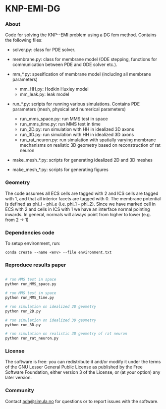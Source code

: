 # KNP-EMI-DG

### About ###
Code for solving the KNP--EMI problem using a DG fem method. Contains the
following files:

- solver.py: class for PDE solver.

- membrane.py: class for membrane model (ODE stepping, functions for communication
        between PDE and ODE solver etc.).

- mm_*.py: spesification of membrane model (including all membrane parameters)
    - mm_HH.py: Hodkin Huxley model
    - mm_leak.py: leak model

- run_*.py: scripts for running various simulations. Contains PDE parameters
(mesh, physical and numerical parameters)
    - run_mms_space.py: run MMS test in space
    - run_mms_time.py: run MMS test in time
    - run_2D.py: run simulation with HH in idealized 3D axons
    - run_3D.py: run simulation with HH in idealized 3D axons
    - run_rat_neuron.py: run simulation with spatially varying membrane
    mechanisms on realistic 3D geometry based on reconstruction of rat neuron

- make_mesh_*.py: scripts for generating idealized 2D and 3D meshes

- make_mesh_*.py: scripts for generating figures

### Geometry ###

The code assumes all ECS cells are tagged with 2 and ICS cells are tagged with
1, and that all interior facets are tagged with 0. The membrane
potential is defined as phi_i - phi_e (i.e. phi_1 - phi_2). Since we have
marked cell in ECS with 2 and cells in ICS with 1 we have an interface
normal pointing inwards. In general, normals will always point from higher to
lower (e.g. from 2 -> 1)

### Dependencies code ###

To setup environment, run:

    conda create --name <env> --file environment.txt

### Reproduce results paper ###

```python

# run MMS test in space
python run_MMS_space.py

# run MMS test in space
python run_MMS_time.py

# run simulation on idealized 2D geometry
python run_2D.py

# run simulation on idealized 3D geometry
python run_3D.py

# run simulation on realistic 3D geometry of rat neuron
python run_rat_neuron.py

```

### License ###

The software is free: you can redistribute it and/or modify it under the terms
of the GNU Lesser General Public License as published by the Free Software
Foundation, either version 3 of the License, or (at your option) any later
version.

### Community ###

Contact ada@simula.no for questions or to report issues with the software.
